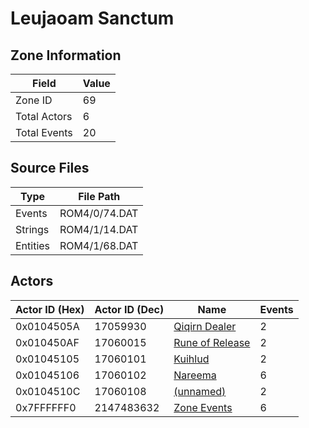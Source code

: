 # Leujaoam Sanctum

## Zone Information

| Field        |   Value |
|--------------|---------|
| Zone ID      |      69 |
| Total Actors |       6 |
| Total Events |      20 |

## Source Files

| Type     | File Path     |
|----------|---------------|
| Events   | ROM4/0/74.DAT |
| Strings  | ROM4/1/14.DAT |
| Entities | ROM4/1/68.DAT |

## Actors

| Actor ID (Hex)   |   Actor ID (Dec) | Name                                                     |   Events |
|------------------|------------------|----------------------------------------------------------|----------|
| 0x0104505A       |         17059930 | [Qiqirn Dealer](./17059930%20-%20Qiqirn%20Dealer/)       |        2 |
| 0x010450AF       |         17060015 | [Rune of Release](./17060015%20-%20Rune%20of%20Release/) |        2 |
| 0x01045105       |         17060101 | [Kuihlud](./17060101%20-%20Kuihlud/)                     |        2 |
| 0x01045106       |         17060102 | [Nareema](./17060102%20-%20Nareema/)                     |        6 |
| 0x0104510C       |         17060108 | [(unnamed)](./17060108/)                                 |        2 |
| 0x7FFFFFF0       |       2147483632 | [Zone Events](./Zone%20Events/)                          |        6 |